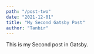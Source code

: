 ```yaml
---
path: "/post-two"
date: "2021-12-01"
title: "My Second Gatsby Post"
author: "Tanbir"
---
```


This is my Second post in Gatsby.
